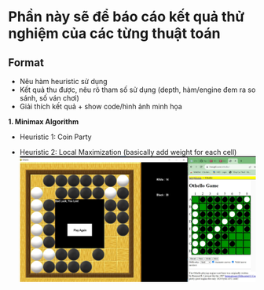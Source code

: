 # Phần này sẽ để báo cáo kết quả thử nghiệm của các từng thuật toán
## Format 
- Nêu hàm heuristic sử dụng 
- Kết quả thu được, nêu rõ tham số sử dụng (depth, hàm/engine đem ra so sánh, số ván chơi)
- Giải thích kết quả + show code/hình ảnh minh họa  

**1. Minimax Algorithm**
- Heuristic 1: Coin Party

- Heuristic 2: Local Maximization (basically add weight for each cell)
![Example Image](result/heuristic2_firstTry.jpg)
